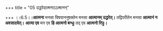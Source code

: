 +++
title = "05 उद्धरेदात्मनाऽऽत्मानन्"

+++
।।6.5।।**आत्मना** मनसा विषयाननुषक्तेन मनसा **आत्मानम् उद्धरेत्।**
तद्विपरीतेन मनसा **आत्मानं न अवसादयेत्।** **आत्मा एव** मन एव **हि आत्मनो
बन्धुः** तद् एव **आत्मनो रिपुः।**
